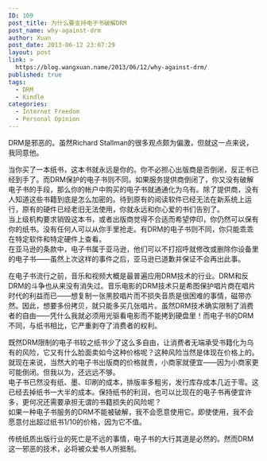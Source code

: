 ```yaml
---
ID: 109
post_title: 为什么要支持电子书破解DRM
post_name: why-against-drm
author: Xuan
post_date: 2013-06-12 23:07:29
layout: post
link: >
  https://blog.wangxuan.name/2013/06/12/why-against-drm/
published: true
tags:
  - DRM
  - Kindle
categories:
  - Internet Freedom
  - Personal Opinion
---
```

DRM是邪恶的。虽然Richard Stallman的很多观点颇为偏激，但就这一点来说，我同意他。

当你买了一本纸书，这本书就永远是你的。你不必担心出版商是否倒闭，反正书已经到手了。而DRM保护的电子书则不同。如果服务提供商倒闭了，你又没有破解电子书的手段，那么你的帐户中购买的电子书就通通化为乌有。除了提供商，没有人知道这些书籍到底是怎么加密的。待到原有的阅读软件已经无法在新系统上运行，原有的硬件已经老旧无法使用，你就永远和你心爱的书们告别了。  
当上级机构要求销毁这本书，或者出版商觉得不合适而希望停印，你仍然可以保有你的纸书。没有任何人可以从你手里抢走。有DRM的电子书则不同，你只能乖乖在特定软件和特定硬件上查看。  
在亚马逊的条款中，电子书属于亚马逊，他们可以不打招呼就修改或删除你设备里的电子书——虽然上次这样的事件之后，亚马逊已道歉并保证不会再出此事。


在电子书流行之前，音乐和视频大概是最普遍应用DRM技术的行业。DRM和反DRM的斗争也从来没有消失过。音乐电影的DRM技术只是希图保护唱片商在唱片时代的利益而已——想复制一张黑胶唱片而不损失音质是很困难的事情，磁带亦然。因此，想要多份拷贝，就只能多买几张唱片。虽然DRM技术确实限制了消费者的自由——凭什么我就必须用光驱看电影而不能拷到硬盘里！而电子书的DRM不同，与纸书相比，它严重剥夺了消费者的权利。

既然DRM限制的电子书较之纸书少了这么多自由，让消费者无端承受书籍化为乌有的风险，它又有什么脸面卖如今这种价格呢？这种风险当然是体现在价格上的。就现在来说，当然大的电子书出版商的价格就贵，小商家就便宜——因为小商家更可能倒闭。但我以为，还远远不够。  
电子书已然没有纸、墨、印刷的成本，排版率多粗劣，发行库存成本几近于零。这已经去掉纸书一大半的成本。保持纸书的利润，也可以比现在的电子书再便宜许多，更何况还需要承担无谓的书籍损失的风险呢？  
如果一种电子书服务的DRM不能被破解，我不会愿意使用它。即使使用，我不会愿意付出超过纸书1/10的价格，因为它不值。

传统纸质出版行业的死亡是不远的事情，电子书的大行其道是必然的。然而DRM这一邪恶的技术，必将被众爱书人所抵制。